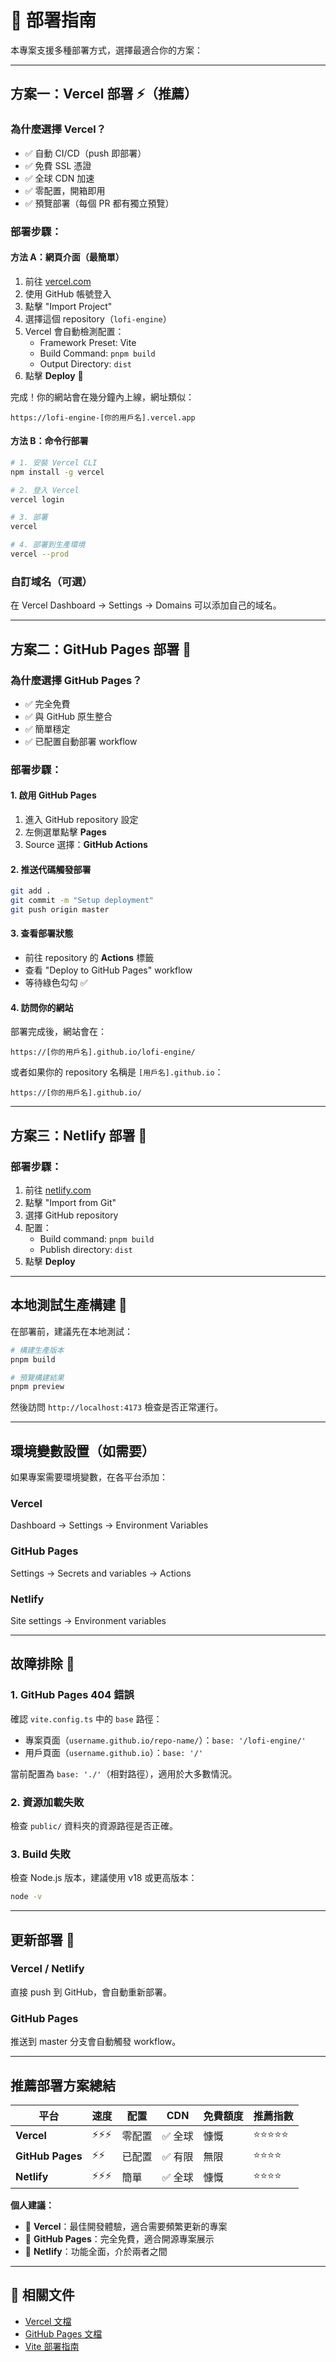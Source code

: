 # 🚀 部署指南

本專案支援多種部署方式，選擇最適合你的方案：

---

## 方案一：Vercel 部署 ⚡（推薦）

### 為什麼選擇 Vercel？
- ✅ 自動 CI/CD（push 即部署）
- ✅ 免費 SSL 憑證
- ✅ 全球 CDN 加速
- ✅ 零配置，開箱即用
- ✅ 預覽部署（每個 PR 都有獨立預覽）

### 部署步驟：

#### 方法 A：網頁介面（最簡單）

1. 前往 [vercel.com](https://vercel.com)
2. 使用 GitHub 帳號登入
3. 點擊 "Import Project"
4. 選擇這個 repository（`lofi-engine`）
5. Vercel 會自動檢測配置：
   - Framework Preset: Vite
   - Build Command: `pnpm build`
   - Output Directory: `dist`
6. 點擊 **Deploy** 🚀

完成！你的網站會在幾分鐘內上線，網址類似：
```
https://lofi-engine-[你的用戶名].vercel.app
```

#### 方法 B：命令行部署

```bash
# 1. 安裝 Vercel CLI
npm install -g vercel

# 2. 登入 Vercel
vercel login

# 3. 部署
vercel

# 4. 部署到生產環境
vercel --prod
```

### 自訂域名（可選）

在 Vercel Dashboard → Settings → Domains 可以添加自己的域名。

---

## 方案二：GitHub Pages 部署 📄

### 為什麼選擇 GitHub Pages？
- ✅ 完全免費
- ✅ 與 GitHub 原生整合
- ✅ 簡單穩定
- ✅ 已配置自動部署 workflow

### 部署步驟：

#### 1. 啟用 GitHub Pages

1. 進入 GitHub repository 設定
2. 左側選單點擊 **Pages**
3. Source 選擇：**GitHub Actions**

#### 2. 推送代碼觸發部署

```bash
git add .
git commit -m "Setup deployment"
git push origin master
```

#### 3. 查看部署狀態

- 前往 repository 的 **Actions** 標籤
- 查看 "Deploy to GitHub Pages" workflow
- 等待綠色勾勾 ✅

#### 4. 訪問你的網站

部署完成後，網站會在：
```
https://[你的用戶名].github.io/lofi-engine/
```

或者如果你的 repository 名稱是 `[用戶名].github.io`：
```
https://[你的用戶名].github.io/
```

---

## 方案三：Netlify 部署 🎯

### 部署步驟：

1. 前往 [netlify.com](https://netlify.com)
2. 點擊 "Import from Git"
3. 選擇 GitHub repository
4. 配置：
   - Build command: `pnpm build`
   - Publish directory: `dist`
5. 點擊 **Deploy**

---

## 本地測試生產構建 🧪

在部署前，建議先在本地測試：

```bash
# 構建生產版本
pnpm build

# 預覽構建結果
pnpm preview
```

然後訪問 `http://localhost:4173` 檢查是否正常運行。

---

## 環境變數設置（如需要）

如果專案需要環境變數，在各平台添加：

### Vercel
Dashboard → Settings → Environment Variables

### GitHub Pages
Settings → Secrets and variables → Actions

### Netlify
Site settings → Environment variables

---

## 故障排除 🔧

### 1. GitHub Pages 404 錯誤

確認 `vite.config.ts` 中的 `base` 路徑：
- 專案頁面（`username.github.io/repo-name/`）：`base: '/lofi-engine/'`
- 用戶頁面（`username.github.io`）：`base: '/'`

當前配置為 `base: './'`（相對路徑），適用於大多數情況。

### 2. 資源加載失敗

檢查 `public/` 資料夾的資源路徑是否正確。

### 3. Build 失敗

檢查 Node.js 版本，建議使用 v18 或更高版本：
```bash
node -v
```

---

## 更新部署 🔄

### Vercel / Netlify
直接 push 到 GitHub，會自動重新部署。

### GitHub Pages
推送到 master 分支會自動觸發 workflow。

---

## 推薦部署方案總結

| 平台 | 速度 | 配置 | CDN | 免費額度 | 推薦指數 |
|------|------|------|-----|---------|---------|
| **Vercel** | ⚡⚡⚡ | 零配置 | ✅ 全球 | 慷慨 | ⭐⭐⭐⭐⭐ |
| **GitHub Pages** | ⚡⚡ | 已配置 | ✅ 有限 | 無限 | ⭐⭐⭐⭐ |
| **Netlify** | ⚡⚡⚡ | 簡單 | ✅ 全球 | 慷慨 | ⭐⭐⭐⭐ |

**個人建議：** 
- 🥇 **Vercel**：最佳開發體驗，適合需要頻繁更新的專案
- 🥈 **GitHub Pages**：完全免費，適合開源專案展示
- 🥉 **Netlify**：功能全面，介於兩者之間

---

## 📝 相關文件

- [Vercel 文檔](https://vercel.com/docs)
- [GitHub Pages 文檔](https://docs.github.com/pages)
- [Vite 部署指南](https://vitejs.dev/guide/static-deploy.html)

